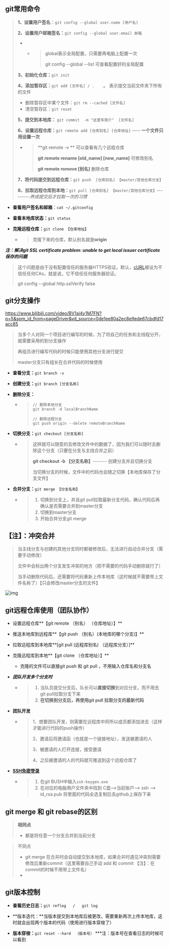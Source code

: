 ## git常用命令

> **1、设置用户签名**：`git config --global user.name [用户名]`
>
> **2、设置用户邮箱签名：**`git config --global user.email 邮箱`
>
> - - > global表示全局配置，只需要再电脑上配置一次
>     >
>     > git config --global --list 可查看配置好的全局配置
>
> **3、初始化仓库：**`git init`
>
> **4、添加暂存区：**`git add [文件名] / .   `       .。 表示提交当前文件夹下所有的文件
>
> - 删除暂存区中某个文件：`git rm --cached [文件名]`
> - 清空暂存区：``git reset``
>
> **5、提交到本地库：** `git commit  -m "这里写简介"  [文件名]`
>
> **6、设置远程仓库：**`git remote add [仓库别名] [仓库地址]`   ---- **一个文件只用设置一次**
>
> - > **git remote -v **  可以查看有几个远程仓库
>   >
>   > **git remote  rename [old_name] [new_name]**   可修改别名
>   >
>   > **git remote romove [别名]**   删除仓库
>
> 
>
> **7、将代码提交到远程仓库：**`git push  [仓库别名] 【master/其他仓库分支】`
>
> **8、拉取远程仓库到本地：**`git pull [仓库别名] 【master/其他仓库分支】`---------*养成提交后才拉取一次的习惯*



- **查看用户签名和邮箱**：`cat ~/.gitconfig`

- **查看本地库状态：**`git status`

- **克隆远程仓库：**`git clone 【仓库地址】`

  - > 克隆下来的仓库，默认别名就是**origin**



***注：解决git SSL certificate problem: unable to get local issuer certificate保存的问题***

> 这个问题是由于没有配置信任的服务器HTTPS验证。默认，[cURL](https://so.csdn.net/so/search?q=cURL&spm=1001.2101.3001.7020)被设为不信任任何CAs，就是说，它不信任任何服务器验证。
>
> git config --global http.sslVerify false



## git分支操作

https://www.bilibili.com/video/BV1ai4y1M7FN?p=5&spm_id_from=pageDriver&vd_source=0de1ee80a2ec8e9ede67cbdfd17acc85

> 当多个人对同一个项目进行编写的时候，为了将自己的任务和主线程分开，就需要采用的到分支操作
>
> 再组员进行编写代码的时候只能使用其他分支进行提交
>
> master分支只有组长在合并代码的时候使用

- **查看分支：**`git branch -v`

- **创建分支：**`git branch [分支名称]`

- **删除分支：**

  - > ```git
    > // 删除本地分支
    > git branch -d localBranchName
    > 
    > // 删除远程分支
    > git push origin --delete remoteBranchName
    > ```

- **切换分支：**`git checkout [分支名称]`

  - > 这样就可以随意的去修改文件中的数据了，因为我们可以随时去删除这个分支（只要在分支与主线合并之前）
    >
    > **git checkout -b 【分支名称】**------- 创建分支并且切换分支
    >
    > 当切换分支的时候，文件中的代码也会随之切换【本地库保存了分支文件】

- **合并分支：**`git merge 【分支名称】`

  - > 1. 切换到分支上，并且git pull拉取最新分支代码，确认代码后再确认是否需要合并到master分支
    > 2. 切换到master分支
    > 3. 开始合并分支git merge







## 【注】：冲突合并

> 当主线分支与创建的其他分支同时都被修改后，无法进行自动合并分支（需要手动修改）
>
> 文件中会标出两个分支发生冲突的地方（把不需要的代码手动删除就行了）
>
> 当手动删除代码后，还需要将代码重新上传本地库（这时候就不需要带上文件名称了）【只会修改master分支的文件】

![img](https://cdn.jsdelivr.net/gh/xiaobo1012/imgPicGo/imgs/202311221634041.png)



## git远程仓库使用（团队协作）

- 设置远程仓库**【git remote （别名） （仓库地址）】**

- 推送本地库到远程库**【git push （别名）(本地库的哪个分支)】**

- 拉取远程库到本地库**[git pull (远程库别名)  （远程库分支）]**

- 克隆远程库到本地**【git clone （仓库地址）】**

  - 克隆的文件可以直接git push 和 git pull  ，不用输入仓库名和分支名

- ***团队开发多个分支时***

  - > 1. 当队员提交分支后，队长可以**直接切换**到对应分支，而不用去git pull拉取分支下来
    > 2. **在切换到分支后，再使用git pull 拉取分支的最新代码**




- **团队开发**

  - > 1、想要团队开发，则需要在远程库中将所以成员都添加进去（这样才能进行代码的push操作）
    >
    > 2、邀请后将邀请函（也就是一个链接地址），发送被邀请的人
    >
    > 3、被邀请的人打开连接，接受邀请
    >
    > 4、之后被邀请的人的代码就可推送到这个远程仓库了

- **[SSH免密登录](https://www.bilibili.com/video/BV1vy4y1s7k6/?p=26&spm_id_from=pageDriver&vd_source=66441f23d5d3bbb2f332e315c9c9f6f5)**

  - > 1. 在git BUSH中输入`ssh-keygen.exe`
    > 2. 在对应的电脑用户文件夹中找到 C盘—>当前账户—> ssh —> id_rsa.pub  将里面的代码全选复制后去github上保存下来



## git merge 和 git rebase的区别

> **相同点**
>
> - 都是将任意一个分支合并到当前分支

> 不同点
>
> - git merge 在合并时会自动提交到本地库，如果合并时遇见冲突则需要修改后重新commit（这里需要自己手动 add 和 commit  【注】：在commit的时候不用带上文件名）
> - 





## git版本控制

- **查看历史日志：**`git reflog   /   git log`

- **版本迭代：**当版本提交到本地库后被更改，需要重新再次上传本地库，这时就会出现两个版本的代码（使用进行版本穿梭了）
- **版本穿梭：**`git reset --hard  （版本号）`  ***注：版本号在查看日志的时候可以看到
